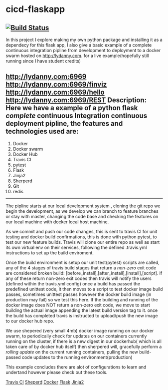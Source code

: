 # cicd-flaskapp
[![Build
Status](https://travis-ci.org/redklouds/cicd-flaskapp.svg?branch=master)](https://travis-ci.org/redklouds/cicd-flaskapp)
---
In this project I explore making my own python package and installing it as a
dependecy for this flask app, I also give a basic example of a complete
continuous integration pipline from development to deployment to a docker swarm
hosted on http://lydanny.com. for a live example(hopefully still running since I
have student credits)

http://lydanny.com:6969
http://lydanny.com:6969/finviz
http://lydanny.com:6969/hello
http://lydanny.com:6969/REST
Description: Here we have a example of a python flask *complete* continuous
Integration continuous deployment pipline, the features and technologies used
are:
---
1. Docker 
2. Docker swarm
3. Docker Hub
4. Travis CI
6. pytest
7. Flask
8. Jinja2
9. Sherperd 
10. Git
11. redis
---

The pipline starts at our local development system , cloning the git repo we
begin the development, as we develop we can branch to feature branches or stay
with master, changing the code base and checking the features on our local
machine with docker local host machine.

As we commit and push our code changes, this is sent to travis CI for unit
testing and docker build confirmations, this is done with python pytest, to test
our new feature builds. Travis will clone our entire repo as well as start its
own virtual env on their services, following the defined .travis.yml
instructions to set up the build enviroment. 

Once the build environment is setup our unit test(pytest) scripts are called,
any of the 4 stages of travis build stages that return a *non-zero* exit code
are considered broken build:
[before_install],[after_install],[install],[script]. if any of these return
non-zero exit codes then travis will notify the users (defined within the
travis.yml config)
once a build has passed the predefined unittest code, it then moves to a script
to test docker image build passes, sometimes unittest passes however the docker
build image (in production may fail) so we test this here. If the building and
running of the docker image does NOT return a non-zero exit code, we move to
start building the actual image appending the latest build version tag to it.
once the build has completed travis is instructed to upload/push the new image
to our docker hub repo.

We use shepered (very small 4mb) docker image running on our docker swarm, to
periodically check for updates on our containers currently running on the
cluster, if there is a new digest in our dockerhub( which is all taken care of
by docker hub itself) then sherpered will, gracefully perform a *rolling update*
on the current running containers, pulling the new build-passed code updates to
the running environment(production)

This example concludes there are alot of configurations to learn and undertand
however please check out these tools.

[Travis CI](https://travis-ci.org/)
[Sheperd](https://github.com/djmaze/shepherd)
[Docker](https://www.docker.com/)
[Flask](http://flask.pocoo.org/)
[Jinja2](http://jinja.pocoo.org/)
